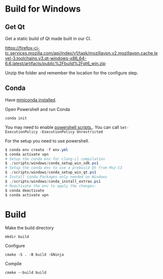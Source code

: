 # Build for Windows

## Get Qt

Get a static build of Qt made built in our CI.

https://firefox-ci-tc.services.mozilla.com/api/index/v1/task/mozillavpn.v2.mozillavpn.cache.level-3.toolchains.v3.qt-windows-x86_64-6.6.latest/artifacts/public%2Fbuild%2Fqt6_win.zip

Unzip the folder and remember the location for the configure step.

## Conda

Have [miniconda installed](https://repo.anaconda.com/miniconda/Miniconda3-py310_23.1.0-1-Windows-x86_64.exe).

Open Powershell and run Conda

    conda init

You may need to enable [powershell scripts.](https://learn.microsoft.com/en-us/powershell/module/microsoft.powershell.security/set-executionpolicy?view=powershell-7.3). You can call ```Set-ExecutionPolicy -ExecutionPolicy Unrestricted ```

For the setup you need to use powershell.

```powershell
$ conda env create -f env.yml
$ conda activate vpn
# Setup the conda env for clang-cl compilation
$ ./scripts/windows/conda_setup_win_sdk.ps1
# Setup the conda env to use a prebuild Qt from Moz-CI
$ ./scripts/windows/conda_setup_win_qt.ps1
# Install conda Packages only needed on Windows
$ ./scripts/windows/conda_install_extras.ps1
# Reactivate the env to apply the changes:
$ conda deactivate
$ conda activate vpn
```
# Build

Make the build directory

    mkdir build

Configure

    cmake -S . -B build -GNinja

Compile

    cmake --build build
